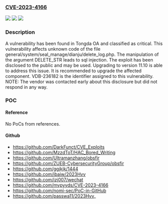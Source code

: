 ### [CVE-2023-4166](https://cve.mitre.org/cgi-bin/cvename.cgi?name=CVE-2023-4166)
![](https://img.shields.io/static/v1?label=Product&message=OA&color=blue)
![](https://img.shields.io/static/v1?label=Version&message=%3D%20n%2Fa%20&color=brighgreen)
![](https://img.shields.io/static/v1?label=Vulnerability&message=CWE-89%20SQL%20Injection&color=brighgreen)

### Description

A vulnerability has been found in Tongda OA and classified as critical. This vulnerability affects unknown code of the file general/system/seal_manage/dianju/delete_log.php. The manipulation of the argument DELETE_STR leads to sql injection. The exploit has been disclosed to the public and may be used. Upgrading to version 11.10 is able to address this issue. It is recommended to upgrade the affected component. VDB-236182 is the identifier assigned to this vulnerability. NOTE: The vendor was contacted early about this disclosure but did not respond in any way.

### POC

#### Reference
No PoCs from references.

#### Github
- https://github.com/DarkFunct/CVE_Exploits
- https://github.com/MzzdToT/HAC_Bored_Writing
- https://github.com/Ultramanzhang/obsfir
- https://github.com/ZUEB-CybersecurityGroup/obsfir
- https://github.com/ggjkjk/1444
- https://github.com/ibaiw/2023Hvv
- https://github.com/izj007/wechat
- https://github.com/mvpyyds/CVE-2023-4166
- https://github.com/nomi-sec/PoC-in-GitHub
- https://github.com/passwa11/2023Hvv_

